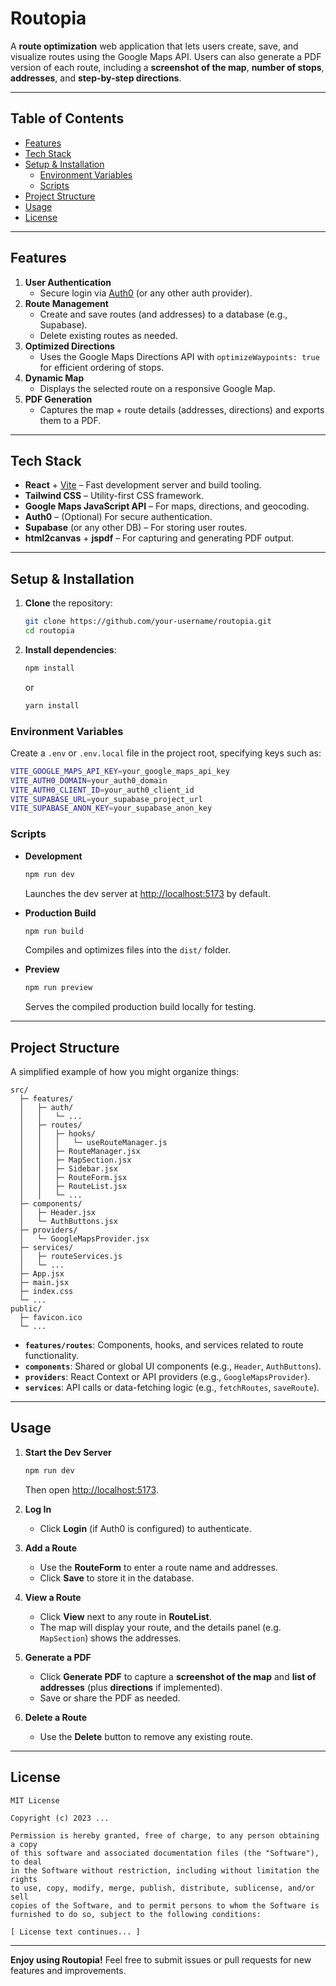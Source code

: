 # Routopia

A **route optimization** web application that lets users create, save, and visualize routes using the Google Maps API. Users can also generate a PDF version of each route, including a **screenshot of the map**, **number of stops**, **addresses**, and **step-by-step directions**.

---

## Table of Contents

- [Features](#features)
- [Tech Stack](#tech-stack)
- [Setup & Installation](#setup--installation)
  - [Environment Variables](#environment-variables)
  - [Scripts](#scripts)
- [Project Structure](#project-structure)
- [Usage](#usage)
- [License](#license)

---

## Features

1. **User Authentication**  
   - Secure login via [Auth0](https://auth0.com/) (or any other auth provider).
2. **Route Management**  
   - Create and save routes (and addresses) to a database (e.g., Supabase).  
   - Delete existing routes as needed.
3. **Optimized Directions**  
   - Uses the Google Maps Directions API with `optimizeWaypoints: true` for efficient ordering of stops.
4. **Dynamic Map**  
   - Displays the selected route on a responsive Google Map.
5. **PDF Generation**  
   - Captures the map + route details (addresses, directions) and exports them to a PDF.

---

## Tech Stack

- **React** + [Vite](https://vitejs.dev/) – Fast development server and build tooling.
- **Tailwind CSS** – Utility-first CSS framework.
- **Google Maps JavaScript API** – For maps, directions, and geocoding.
- **Auth0** – (Optional) For secure authentication.
- **Supabase** (or any other DB) – For storing user routes.
- **html2canvas** + **jspdf** – For capturing and generating PDF output.

---

## Setup & Installation

1. **Clone** the repository:
   ```bash
   git clone https://github.com/your-username/routopia.git
   cd routopia
   ```

2. **Install dependencies**:
   ```bash
   npm install
   ```
   or
   ```bash
   yarn install
   ```

### Environment Variables

Create a `.env` or `.env.local` file in the project root, specifying keys such as:

```bash
VITE_GOOGLE_MAPS_API_KEY=your_google_maps_api_key
VITE_AUTH0_DOMAIN=your_auth0_domain
VITE_AUTH0_CLIENT_ID=your_auth0_client_id
VITE_SUPABASE_URL=your_supabase_project_url
VITE_SUPABASE_ANON_KEY=your_supabase_anon_key
```

### Scripts

- **Development**  
  ```bash
  npm run dev
  ```
  Launches the dev server at [http://localhost:5173](http://localhost:5173) by default.

- **Production Build**  
  ```bash
  npm run build
  ```
  Compiles and optimizes files into the `dist/` folder.

- **Preview**  
  ```bash
  npm run preview
  ```
  Serves the compiled production build locally for testing.

---

## Project Structure

A simplified example of how you might organize things:

```
src/
  ├─ features/
  │   ├─ auth/
  │   │   └─ ...
  │   ├─ routes/
  │   │   ├─ hooks/
  │   │   │   └─ useRouteManager.js
  │   │   ├─ RouteManager.jsx
  │   │   ├─ MapSection.jsx
  │   │   ├─ Sidebar.jsx
  │   │   ├─ RouteForm.jsx
  │   │   ├─ RouteList.jsx
  │   │   └─ ...
  ├─ components/
  │   ├─ Header.jsx
  │   └─ AuthButtons.jsx
  ├─ providers/
  │   └─ GoogleMapsProvider.jsx
  ├─ services/
  │   ├─ routeServices.js
  │   └─ ...
  ├─ App.jsx
  ├─ main.jsx
  ├─ index.css
  └─ ...
public/
  ├─ favicon.ico
  └─ ...
```

- **`features/routes`**: Components, hooks, and services related to route functionality.  
- **`components`**: Shared or global UI components (e.g., `Header`, `AuthButtons`).  
- **`providers`**: React Context or API providers (e.g., `GoogleMapsProvider`).  
- **`services`**: API calls or data-fetching logic (e.g., `fetchRoutes`, `saveRoute`).  

---

## Usage

1. **Start the Dev Server**  
   ```bash
   npm run dev
   ```
   Then open [http://localhost:5173](http://localhost:5173).

2. **Log In**  
   - Click **Login** (if Auth0 is configured) to authenticate.

3. **Add a Route**  
   - Use the **RouteForm** to enter a route name and addresses.  
   - Click **Save** to store it in the database.

4. **View a Route**  
   - Click **View** next to any route in **RouteList**.  
   - The map will display your route, and the details panel (e.g. `MapSection`) shows the addresses.

5. **Generate a PDF**  
   - Click **Generate PDF** to capture a **screenshot of the map** and **list of addresses** (plus **directions** if implemented).  
   - Save or share the PDF as needed.

6. **Delete a Route**  
   - Use the **Delete** button to remove any existing route.

---

## License

```text
MIT License

Copyright (c) 2023 ...

Permission is hereby granted, free of charge, to any person obtaining a copy
of this software and associated documentation files (the "Software"), to deal
in the Software without restriction, including without limitation the rights
to use, copy, modify, merge, publish, distribute, sublicense, and/or sell
copies of the Software, and to permit persons to whom the Software is
furnished to do so, subject to the following conditions:

[ License text continues... ]
```

---

**Enjoy using Routopia!** Feel free to submit issues or pull requests for new features and improvements.